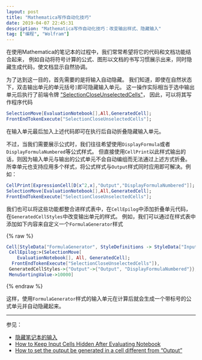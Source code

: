 ```yaml
---
layout: post
title: "Mathematica写作自动化技巧"
date: 2019-04-07 22:45:31
description: "Mathematica写作自动化技巧：改变输出样式、隐藏输入"
tag: ["编程", "Wolfram"]
---
```


在使用Mathematica的笔记本的过程中，我们常常希望将它的代码和文档功能结合起来，
例如自动将符号计算的公式、图形以文档的书写习惯展示出来，同时隐藏生成代码，使文档显示自然协调。

为了达到这一目的，首先需要的是将输入自动隐藏。
我们知道，即使在自然状态下，双击输出单元的单元括号`]`即可隐藏输入单元。
这一操作实际相当于选中输出单元后执行了前端令牌
["SelectionCloseUnselectedCells"](https://reference.wolfram.com/language/ref/frontendobject/SelectionCloseUnselectedCells.html)，
因此，可以将其写作程序代码

```mathematica
SelectionMove[EvaluationNotebook[],All,GeneratedCell];
FrontEndTokenExecute["SelectionCloseUnselectedCells"];
```

在输入单元最后加入上述代码即可在执行后自动折叠隐藏输入单元。

不过，当我们需要展示公式时，我们往往希望使用`DisplayFormula`或者`DisplayFormulaNumbered`等公式样式。
但直接使用`CellPrint`以此样式输出的话，则因为输入单元与输出的公式单元不会自动编组而无法通过上述方式折叠。
所幸单元也支持应用多个样式，将公式样式与`Output`样式同时应用即可解决。例如：

```mathematica
CellPrint[ExpressionCell[D[x^2,x],"Output","DisplayFormulaNumbered"]];
SelectionMove[EvaluationNotebook[],All,GeneratedCell];
FrontEndTokenExecute["SelectionCloseUnselectedCells"];
```

我们也可以将这些功能都整合进样式表中，在`CellEpilog`中添加折叠单元代码，在`GeneratedCellStyles`中改变输出单元的样式。
例如，我们可以通过在样式表中添加如下内容来自定义一个`FormulaGenerator`样式

{% raw %}
```mathematica
Cell[StyleData["FormulaGenerator", StyleDefinitions -> StyleData["Input"]],
 CellEpilog:>(SelectionMove[
    EvaluationNotebook[], All, GeneratedCell]; 
  FrontEndTokenExecute["SelectionCloseUnselectedCells"]),
 GeneratedCellStyles->{"Output"->{"Output", "DisplayFormulaNumbered"}},
 MenuSortingValue->10000]
```
{% endraw %}

这样，使用`FormulaGenerator`样式的输入单元在计算后就会生成一个带标号的公式单元并自动隐藏起来。

------
参见：

* [隐藏笔记本的输入](http://reference.wolfram.com/language/workflow/HideInputInANotebook.html)
* [How to Keep Input Cells Hidden After Evaluating Notebook](https://mathematica.stackexchange.com/questions/680/how-to-keep-input-cells-hidden-after-evaluating-notebook)
* [How to set the output be generated in a cell different from “Output”](https://mathematica.stackexchange.com/questions/70185/how-to-set-the-output-be-generated-in-a-cell-different-from-output)
